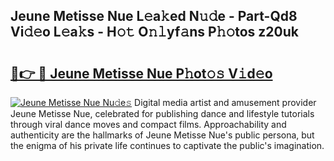 ## Jeune Metisse Nue L𝚎a𝚔ed N𝚞𝚍e - Part-Qd8 Vi𝚍𝚎o L𝚎a𝚔s - H𝚘𝚝 O𝚗𝚕yf𝚊ns P𝚑𝚘tos z20uk

# <h2><a href="http://kf8bf5.oniu.top/?m=Jeune+Metisse+Nue">🔗👉 🔴 Jeune Metisse Nue P𝚑ot𝚘𝚜 V𝚒d𝚎o</a></h2>

[![Jeune Metisse Nue Nu𝚍e𝚜](https://i.imgur.com/0qMVB7G.gif)](http://kf8bf5.oniu.top/?m=Jeune+Metisse+Nue)
Digital media artist and amusement provider Jeune Metisse Nue, celebrated for publishing dance and lifestyle tutorials through viral dance moves and compact films. Approachability and authenticity are the hallmarks of Jeune Metisse Nue's public persona, but the enigma of his private life continues to captivate the public's imagination.  
